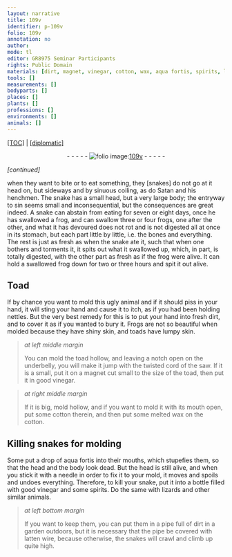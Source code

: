 ```yaml
---
layout: narrative
title: 109v
identifier: p-109v
folio: 109v
annotation: no
author:
mode: tl
editor: GR8975 Seminar Participants
rights: Public Domain
materials: [dirt, magnet, vinegar, cotton, wax, aqua fortis, spirits, latten wire]
tools: []
measurements: []
bodyparts: []
places: []
plants: []
professions: []
environments: []
animals: []
---
```


<p><a href="{{ site.baseurl }}/translation/">[TOC]</a> | <a href="{{ site.baseurl }}/texts/p-109v_tc/" target="_blank">[diplomatic]</a></p><div class="folio" align="center">- - - - - <a href="http://gallica.bnf.fr/ark:/12148/btv1b10500001g/f224.image" target="_blank"><img src="https://cu-mkp.github.io/2017-workshop-edition/assets/photo-icon.png" alt="folio image: " style="display:inline-block; margin-bottom:-3px;"/>109v</a> - - - - - </div>  
 
*[continued]*
  
when they want to bite or to eat something, they [snakes] do not go at it head on, but sideways and by sinuous coiling, as do Satan and his henchmen. The snake has a small head, but a very large body; the entryway to sin seems small and inconsequential, but the consequences are great indeed. A snake can abstain from eating for seven or eight days, once he has swallowed a frog, and can swallow three or four frogs, one after the other, and what it has devoured does not rot and is not digested all at once in its stomach, but each part little by little, i.e. the bones and everything. The rest is just as fresh as when the snake ate it, such that when one bothers and torments it, it spits out what it swallowed up, which, in part, is totally digested, with the other part as fresh as if the frog were alive. It can hold a swallowed frog down for two or three hours and spit it out alive.
 
 
  

## Toad

 
If by chance you want to mold this ugly animal and if it should piss in your hand, it will sting your hand and cause it to itch, as if you had been holding nettles. But the very best remedy for this is to put your hand into fresh <span class="m">dirt</span>, and to cover it as if you wanted to bury it. Frogs are not so beautiful when molded because they have shiny skin, and toads have lumpy skin.
 
> *at left middle margin*
> 
> 
>   You can mold the toad hollow, and leaving a notch open on the underbelly, you will make it jump with the twisted cord of the saw. If it is a small, put it on a <span class="m">magnet</span> cut small to the size of the toad, then put it in good <span class="m">vinegar</span>.
 
> *at right middle margin*
> 
> 
>   If it is big, mold hollow, and if you want to mold it with its mouth open, put some <span class="m">cotton</span> therein, and then put some melted <span class="m">wax</span> on the <span class="m">cotton</span>.
 
 
  

## Killing snakes for molding

 
Some put a drop of <span class="m">aqua fortis</span> into their mouths, which stupefies them, so that the head and the body look dead. But the head is still alive, and when you stick it with a needle in order to fix it to your mold, it moves and spoils and undoes everything. Therefore, to kill your snake, put it into a bottle filled with good <span class="m">vinegar</span> and some <span class="m">spirits</span>. Do the same with lizards and other similar animals.
 
> *at left bottom margin*
> 
> 
>   If you want to keep them, you can put them in a pipe full of <span class="m">dirt</span> in a garden outdoors, but it is necessary that the pipe be covered with <span class="m">latten wire</span>, because otherwise, the snakes will crawl and climb up quite high.
 

